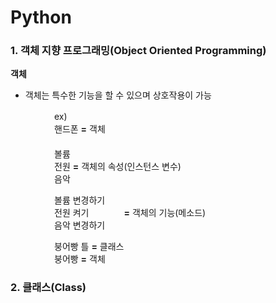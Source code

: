 # Python

### 1. 객체 지향 프로그래밍(Object Oriented Programming)

<b>객체</b>
- 객체는 특수한 기능을 할 수 있으며 상호작용이 가능

　　　　　ex)  
　　　　　핸드폰 <b>=</b> 객체  
　  
　　　　　볼륨  
　　　　　전원 <b>=</b> 객체의 속성(인스턴스 변수)    
　　　　　음악  

　　　　　볼륨 변경하기  
　　　　　전원 켜기　　　　<b>=</b> 객체의 기능(메소드)  
　　　　　음악 변경하기  

　　　　　붕어빵 틀 <b>=</b> 클래스  
　　　　　붕어빵 <b>=</b> 객체  

### 2. 클래스(Class)
